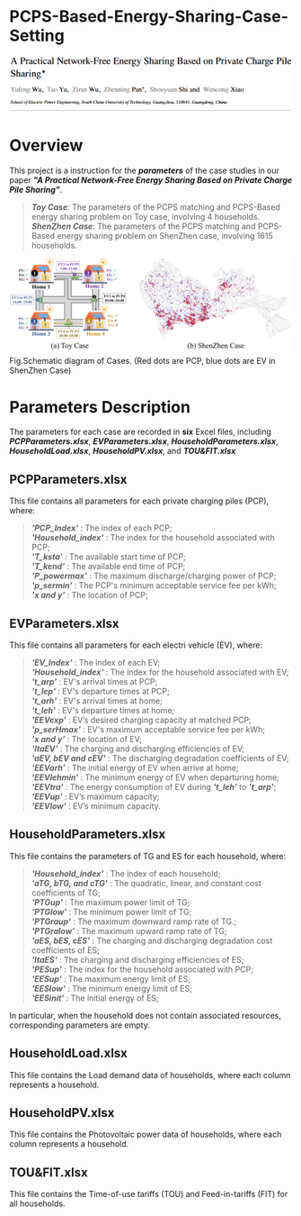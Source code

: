 # PCPS-Based-Energy-Sharing-Case-Setting

<div align="center">
  <img src = "Title.png"/>
</div> 

# Overview  
This project is a instruction for the ***parameters*** of the case studies in our paper  ***"A Practical Network-Free Energy Sharing Based on Private Charge Pile Sharing"***. 

> _**Toy Case**_: The parameters of the PCPS matching and PCPS-Based energy sharing problem on Toy case, involving 4 households.  
> _**ShenZhen Case**_: The parameters of the PCPS matching and PCPS-Based energy sharing problem on ShenZhen case, involving 1615 households.

<div align="center">
  <img src = "Schematic diagram of Cases.png"/>
</div> 
Fig.Schematic diagram of Cases. (Red dots are PCP, blue dots are EV in ShenZhen Case)

# Parameters Description
The parameters for each case are recorded in **six** Excel files, including ***PCPParameters.xlsx***, ***EVParameters.xlsx***, ***HouseholdParameters.xlsx***, ***HouseholdLoad.xlsx***, ***HouseholdPV.xlsx***, and ***TOU&FIT.xlsx***

## PCPParameters.xlsx
This file contains all parameters for each private charging piles (PCP), where:

>_**'PCP_Index'**_ : The index of each PCP;  
>_**'Household_index'**_ : The index for the household associated with PCP;  
>_**'T_ksta'**_ : The available start time of PCP;  
>_**'T_kend'**_ : The available end time of PCP;  
>_**'P_powermax'**_ : The maximum discharge/charging power of PCP;  
>_**'p_sermin'**_ : The PCP's minimum acceptable service fee per kWh;  
>_**'x and y'**_ : The location of PCP;  

## EVParameters.xlsx
This file contains all parameters for each electri vehicle (EV), where:
>_**'EV_Index'**_ : The index of each EV;  
>_**'Household_index'**_ : The index for the household associated with EV;  
>_**'t_arp'**_ : EV's arrival times at PCP;  
>_**'t_lep'**_ : EV's departure times at PCP;  
>_**'t_arh'**_ : EV's arrival times at home;  
>_**'t_leh'**_ : EV's departure times at home;  
>_**'EEVexp'**_ : EV’s desired charging capacity at matched PCP;  
>_**'p_serHmax'**_ : EV's maximum acceptable service fee per kWh;  
>_**'x and y'**_ : The location of EV;  
>_**'ItaEV'**_ : The charging and discharging efficiencies of EV;  
>_**'aEV, bEV and cEV'**_ : The discharging degradation coefficients of EV;  
>_**'EEVarh'**_ : The initial energy of EV when arrive at home;  
>_**'EEVlehmin'**_ : The minimum energy of EV when departuring home;  
>_**'EEVtra'**_ : The energy consumption of EV during _**'t_leh'**_ to _**'t_arp'**_;  
>_**'EEVup'**_ : EV’s maximum capacity;  
>_**'EEVlow'**_ : EV’s minimum capacity.  


## HouseholdParameters.xlsx
This file contains the parameters of TG and ES for each household, where:

>_**'Household_index'**_ : The index of each household;  
>_**'aTG, bTG, and cTG'**_ : The quadratic, linear, and constant cost coefficients of TG;  
>_**'PTGup'**_ : The maximum power limit of TG;  
>_**'PTGlow'**_ : The minimum power limit of TG;  
>_**'PTGraup'**_ : The maximum downward ramp rate of TG.;  
>_**'PTGralow'**_ : The maximum upward ramp rate of TG;  
>_**'aES, bES, cES'**_ : The charging and discharging degradation cost coefficients of ES;  
>_**'ItaES'**_ : The charging and discharging efficiencies of ES;  
>_**'PESup'**_ : The index for the household associated with PCP;  
>_**'EESup'**_ :  The maximum energy limit of ES;  
>_**'EESlow'**_ : The minimum energy limit of ES;  
>_**'EESinit'**_ : The initial energy of ES;

In particular, when the household does not contain associated resources,  corresponding parameters are empty.

## HouseholdLoad.xlsx

This file contains the Load demand data of households, where each column represents a household. 

## HouseholdPV.xlsx

This file contains the Photovoltaic power data of households, where each column represents a household. 

## TOU&FIT.xlsx

This file contains the Time-of-use tariffs (TOU) and Feed-in-tariffs (FIT) for all households. 
